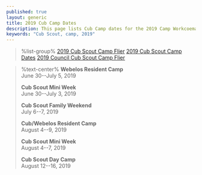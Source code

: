 ```yaml
---
published: true
layout: generic
title: 2019 Cub Camp Dates
description: This page lists Cub Camp dates for the 2019 Camp Workcoeman season.
keywords: "Cub Scout, camp, 2019"
---
```


> %list-group%
> <a href="{{ site. url }}/pdf/2019/2019-cub-scout-flier.pdf" class="list-group-item">2019 Cub Scout Camp Flier</a>
> <a href="{{ site. url }}/pdf/2019/2019-cub-promo.pdf" class="list-group-item">2019 Cub Scout Camp Dates</a>
> <a href="{{ site. url }}/pdf/2019/2019-crc-cub.pdf" class="list-group-item">2019 Council Cub Scout Camp Flier</a>

> %text-center%
> **Webelos Resident Camp**</br>
> June 30--July 5, 2019
>
> **Cub Scout Mini Week**</br>
> June 30--July 3, 2019
>
> **Cub Scout Family Weekend**</br>
> July 6--7, 2019
>
> **Cub/Webelos Resident Camp**</br>
> August 4--9, 2019
>
> **Cub Scout Mini Week**</br>
> August 4--7, 2019
>
> **Cub Scout Day Camp**</br>
> August 12--16, 2019
